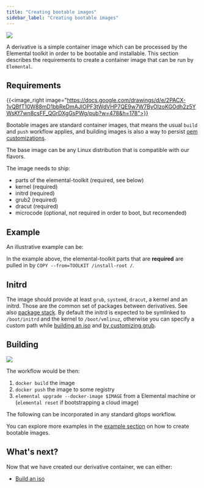 ```yaml
---
title: "Creating bootable images"
sidebar_label: "Creating bootable images"
---
```


![](https://docs.google.com/drawings/d/e/2PACX-1vSmIZ5FTInGjtkGonUOgwhti6DZnSoeexGmWL9CAmbdiIGtBGnzDuGNj80Lj_206hP0MOxQGpEdYFvK/pub?w=1223&h=691)

A derivative is a simple container image which can be processed by the Elemental toolkit in order to be bootable and installable. This section describes the requirements to create a container image that can be run by `Elemental`.

## Requirements
{{<image_right image="https://docs.google.com/drawings/d/e/2PACX-1vQBfT10W88mD1bbReDmAJIOPF3tWdVHP7QE9w7W7ByOIzoKGOdh2z5YWsKf7wn8csFF_QGrDXgGsPWg/pub?w=478&h=178">}}

Bootable images are standard container images, that means the usual `build` and `push` workflow applies, and building images is also a way to persist [oem customizations](../customizing/oem_configuration). 

The base image can be any Linux distribution that is compatible with our flavors.

The image needs to ship:
- parts of the elemental-toolkit (required, see below)
- kernel (required)
- initrd (required)
- grub2 (required)
- dracut (required)
- microcode (optional, not required in order to boot, but recomended)

## Example

An illustrative example can be:


<!--{{<githubembed repo="rancher/elemental-toolkit" file="examples/green/Dockerfile" lang="Dockerfile">}}-->

In the example above, the elemental-toolkit parts that are **required** are pulled in by `COPY --from=TOOLKIT /install-root /`.

## Initrd
The image should provide at least `grub`, `systemd`, `dracut`, a kernel and an initrd. Those are the common set of packages between derivatives. See also [package stack](package_stack). 
By default the initrd is expected to be symlinked to `/boot/initrd` and the kernel to `/boot/vmlinuz`, otherwise you can specify a custom path while [building an iso](build_iso) and [by customizing grub](../customizing/configure_grub).

## Building

![](https://docs.google.com/drawings/d/e/2PACX-1vS6eRyjnjdQI7OBO0laYD6vJ2rftosmh5eAog6vk_BVj8QYGGvnZoB0K8C6Qdu7SDz7p2VTxejcZsF6/pub?w=956&h=339)

The workflow would be then:

1) `docker build` the image
2) `docker push` the image to some registry
3) `elemental upgrade --docker-image $IMAGE` from a Elemental machine or (`elemental reset` if bootstrapping a cloud image)

The following can be incorporated in any standard gitops workflow.

You can explore more examples in the [example section](../examples/creating_bootable_images) on how to create bootable images.

## What's next?

Now that we have created our derivative container, we can either:

- [Build an iso](build_iso)
